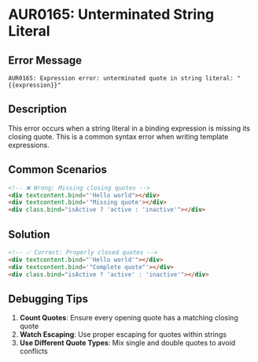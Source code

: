 # AUR0165: Unterminated String Literal

## Error Message

`AUR0165: Expression error: unterminated quote in string literal: "{{expression}}"`

## Description

This error occurs when a string literal in a binding expression is missing its closing quote. This is a common syntax error when writing template expressions.

## Common Scenarios

```html
<!-- ❌ Wrong: Missing closing quotes -->
<div textcontent.bind="'Hello world"></div>
<div textcontent.bind='"Missing quote'></div>
<div class.bind="isActive ? 'active : 'inactive'"></div>
```

## Solution

```html
<!-- ✅ Correct: Properly closed quotes -->
<div textcontent.bind="'Hello world'"></div>
<div textcontent.bind='"Complete quote"'></div>
<div class.bind="isActive ? 'active' : 'inactive'"></div>
```

## Debugging Tips

1. **Count Quotes**: Ensure every opening quote has a matching closing quote
2. **Watch Escaping**: Use proper escaping for quotes within strings
3. **Use Different Quote Types**: Mix single and double quotes to avoid conflicts